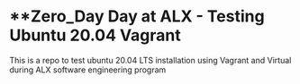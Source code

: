 **Zero_Day Day at ALX - Testing Ubuntu 20.04 Vagrant
========
This is a repo to test ubuntu 20.04 LTS installation using Vagrant and Virtual during ALX software engineering program
